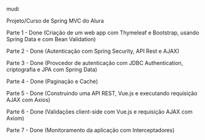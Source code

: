 mudi

Projeto/Curso de Spring MVC do Alura

Parte 1 - Done (Criação de um web app com Thymeleaf e Bootstrap, usando Spring Data e com Bean Validation)

Parte 2 - Done (Autenticação com Spring Security, API Rest e AJAX)

Parte 3 - Done (Provcedor de autenticação com JDBC Authentication, criptografia e JPA com Spring Data)

Parte 4 - Done (Paginação e Cache)

Parte 5 - Done (Construindo uma API REST, Vue.js e executando requisição AJAX com Axios)

Parte 6 - Done (Validações client-side com Vue.js e requisição AJAX com Axiom)

Parte 7 - Done (Monitoramento da aplicação com Interceptadores)
